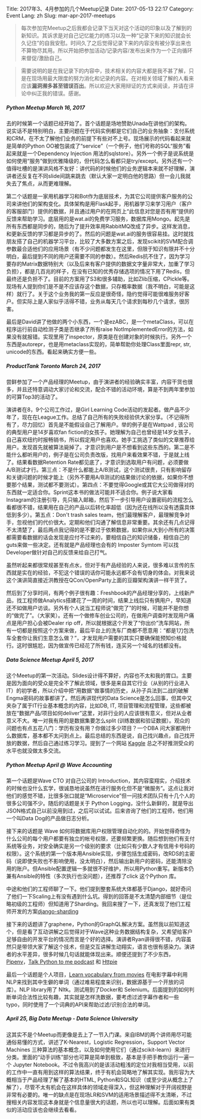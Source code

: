 Title: 2017年3、4月参加的几个Meetup记录
Date: 2017-05-13 22:17
Category: Event
Lang: zh
Slug: mar-apr-2017-meetups

> 每次参加完Meetup之后我都会记录下当天对这个活动的印象以及了解到的新知识。其诉求是对自己记忆能力的练习以及一种“记录下来的知识就会长久记住”的自我安慰。时间久了之后觉得记录下来的内容没有被分享出来也不算物尽其用。所以开始把参加活动/记录内容/发布出来作为一个正向循环来督促/激励自己。

> 需要说明的是在我记录下的内容中，技术相关的内容大都是我不甚了解，只是在现场用最大限度的努力消化和记录的内容。在对相关领域了解的人看来应该**漏洞濒多甚至错误百出**。所以欢迎大家用辩证的方式来阅读，并请在评论中纠正我的错误。感谢。



##### Python Meetup March 16, 2017

去的时候第一个话题已经开始了。首个话题是场地赞助Unada在讲他们的架构。说实话不是特别明白，主要问题在于代码实例都是它们自己的业务抽象：支付系统和CRM，在不太了解他们业务的前提下有些对不上号。现场展示的代码看起来就是简单的Python OO被包装成了“service”（一个例子，他们号称的SQL“服务”看起来就是一个Dependency Injection 用法的sqlstore）。另外一个例子是说系统是如何使用“服务”做到优雅降级的，但代码怎么看都只是try/except。另外还有一个值得吐槽的是演讲风格不友好：讲代码的时候他们的业务逻辑本来就不好理解，演讲者还反复在不同slide间跳来跳去（默认大家一定明白他的思路）但一会儿我就失去了焦点，从而更难理解。

第二个话题是一家用机器学习和Bot作为底层技术，为其它公司提供客户服务的公司来讲他们的架构变化。具体架构是用Flask起手，用机器学习来学习用户（客户的客服部门）提供的数据，并且通过用户的在网页上“此信息对您是否有用”提供的反馈来帮助学习。底层用的是wat.ai的免费学习服务，数据库用Mongo。起先是所有东西都是同步的，随后为了提升效率用RabbitMQ改成了异步。这样发消息，和更新反馈的学习都是异步的了。然后的问题是wat.ai的服务很容易挂。这时就找朋友搭了自己的机器学习平台，比较了大多数方案之后，发现scikit的SVM配合调参数最合适他们的应用场景（有不少问题都发生在这里，但限于知识有限并不十分明白，最后提到不同的用户还需要不同的参数）。然后Redis抗不住了，因为学习要存的Matrix数据特别大（以及后来有客户提供的数据文字量非常大，加重了学习负担），都是几百兆的样子，在没有已知的优秀存储选项的情况下用了Redis，但最终还是负担不了。目前的方案用了S3和很多辅助，比如Zlib压缩，CPickle等。现场有人提到你们是不是不应该存这个数据，只存概率数据（我不明白，可能是这样）就行了。关于这个业务我的第一反应是很奇怪，隐约觉得可能很难服务好客户。但实际上是人家似乎活得不错，业务从每天几个请求到每秒几个请求，很厉害。

最后是David讲了他做的两个小东西，一个是ezABC，是一个metaClass，可以在程序运行前自动检测子类是否继承了所有raise NotImplementedError的方法，如果没有就报错。实现里用了inspector，原类是在创建对象的时候执行。另外一个东西是autorepr，也是用metaclass实现的，简单帮助你处理Class里面repr, str, unicode的东西。看起来确实方便一些。



##### ProductTank Toronto March 24, 2017

尝鲜参加了一个产品经理的Meetup，由于演讲者的经验确实丰富，内容干货也很多，并且还特意调动大家讨论和交流，配合不错的活动环境，算是不到两年里参加的可算Top3的活动了。

演讲者在8，9个公司工作过，是Girl Learning Code活动的发起者。做产品不少年了，现在在League工作。总结了自己所有的失败经验供大家分享。（不记得所有了，尽力回忆）首先是不能假设自己了解用户。举的例子是在Wattpad , 该公司的典型用户是14岁喜欢fan fiction的女孩子。她理解为自己也曾经是14岁女孩子，自己喜欢纽约时报畅销书，所以假定用户也喜欢。她手工挑选了类似的文章推荐给用户。发现首先就被算法毙掉了。才意识到用户是不想看到这些东西的。第二是不能什么都听用户的，例子是在公司负责改版，找用户来看效果不错，于是就上线了。结果看数据Retention Rate都见底了，才意识到选取用户有问题，必须要做A/B测试才行。第三点：不是什么都能上A/B测试，这个测试很贵，只有影响留存和关键问题的时候才能上（另外不要用A/B测试的结果做讨论的依据，如果你不想要那个结果，测试都不要测试）。第四点：不要觉得Google或其它大公司做得对的东西就一定适合你。Sprint这本书的做法可能并不适合你。例子说大家看Instagram的注册引导，先只输入邮箱，然后下一步引导用户设置密码的流程怎么看都很不错，结果用在自己的产品以后转化率超低（因为还在线所以没有透露具体低到多少）。第五点：Don't trash sales team，他们最理解客户，最理解竞争对手，忽视他们的代价很大。定期和他们沟通了解信息非常重要。其余还有几点记得不太清楚了，最后两点我记得的是不要过于依赖数据，如果你从大到小所有的决策都需要看数据的话会发现是应付不过来的，要相信自己的知识储备，相信自己的guts来做一些决定。还有就是产品经理也会有的 Imposter Symtom 可以找Developer做针对自己的反馈来给自己打气。

虽然听起来都很常规甚至有点水，但对于有产品经验的人来说，很多难以言传的东西就是实在的经验，不犯这个错误的话你可能永远都不会有切身的体会。对我来说这个演讲简直接近洪教授在QCon/OpenParty上面的豆瓣架构演讲一样干货了。

然后到了分享时间，有两个例子很有趣：Freshbook的产品经理分享的，上线新产品，找工程师做Analytics搭建花了一周的时间，结果上线后只有俩用户，早知道还不如做用户访谈。另外有个人说当工程师说“做完了”的时候，可能并不是你想的“做完了”。（大家笑）。还有一个做修车创业公司的，在做用户调查时发现用户痛点是用户担心会被Dealer rip off，所以就根据这个开发了“你出价”洗车网站，所有一切都是按照这个方案来做，最后平台上的洗车厂商都不愿意用：“都是1刀包洗车全套你让我们生意怎么做？”，才发现用户需要的其实只要确保能预知价格就行。这时很尴尬，因为做宣传已经花了所有钱，连买另一个域名的钱都没有。



##### Data Science Meetup April 5, 2017

这个Meetup的第一次活动。Slides设计得不算好，内容也不太和我的胃口。主要是因为面向的受众是完全不了解此领域，很多是来自其它行业（从别的行业进入IT）的初学者，所以介绍中把“用数据”做事情的历史，从孙子兵法到二战的破解Engma密码的故事都讲了。然后再讲现代的Data Science是怎么回事，但其中又夹杂了属于IT行业基本概念的内容，比如DB, IT, 项目管理和流程管理，这些都被放在“数据产品/项目如何deliver”这里，对非行业的人应该很有意义，但对从业者意义不大。唯一对我有用的是数据集要怎么split (训练数据和验证数据）。观众的问题也有点五花八门：学历有没有用？你做过多少项目？一个DBA 问大家都用什么数据库，基本都不太问到点上。最后总结的东西是说，自己找兴趣点，自己找开放的数据，然后自己通过练习学习。提到了一个网站 [Kaggle](https://www.kaggle.com/) 总之不好推测受众的水平也就没做太多交流。



##### Python Meetup April @ Wave Accounting

第一个话题是Wave CTO 对自己公司的 Introduction，其内容蛮翔实，介绍技术的时候也没什么玄学，很诚恳地说虽然在进行服务化但不是“微服务”。这点让我对他们的感觉不错，比很多张口就是“Microservice”但一问技术团队只有十几个人的很多公司强不少。随后的话题是关于 Python Logging，没什么新鲜的，就是导出JSON格式自己以前没用到过，之后可以试试。后来咨询了他们的工程师，他们用一个叫Data Dog的产品做日志分析。

接下来的话题是 Wave 如何将数据库用户权限管理自动化的的。开始觉得奇怪为什么公司的每个用户都要有独立的帐号权限，还要频繁更换。随后想到他们有支付系统等业务，对安全确实是另一个级别的要求（比如只有少数人才有信用卡号码的权限）。这个系统的第一个版本用Ansible实现，步骤包括生成密码，改RDS的主密码（说即使失败也不影响使用，没太明白），然后输出新用户的密码，还能清除没用的账户。但Ansible配置逻辑一多就很不好维护，所以用Python重写。新版本仍兼有Ansible的特性（多次执行也没问题），还推荐了click 这个Python 库。

中途和他们的工程师聊了一下。他们提到整套系统大体都基于Django，就好奇问了他们一下Scaling上有没有遇到什么坑。得到的回答是不太清楚内部细节（是位略初级的工程师）但知道用了Sharding。我回来搜了一下，还真发现了他们工程师开发的方案[django-sharding]( https://github.com/JBKahn/django-sharding)

接下来的话题讲了graphene，Python的GraphQL解决方案。虽然我以前知道这个，但是看了互动讲解之后觉得对于Wave这种业务数据结构复杂，又希望给客户足够自由的开发平台的情况而言是个好的选择。演讲者Ryan讲得很不错，内容虽然只是带领大家了解这个技术，但是交互讲解生动翔实，语言也很有感染力。演讲者的水平差异，很多时候几句话就能体现出来。顺便还提到了不少东西，[Pipenv](https://github.com/kennethreitz/pipenv)，[Talk Python to me podcast](
https://talkpython.fm/) 和 [Httpie](https://github.com/kennethreitz/pipenv)

最后一个话题是个人项目，[Learn vocabulary from movies]( https://github.com/stephanos/subvoc/tree/master) 在电影字幕中利用NLP来找到其中生僻的单词（通过难易程度来识别，数据源基于一个开放的词库）。NLP library用了 Nltk。测试用到了Docker和 Selenium。后面提到的如何判断单词合法性比较有趣，其实就是怎样洗数据，要考虑过滤字幕作者和一些typo，同时使用了一个词典的API来帮助过滤/识别合法的单词。



##### April 25, Big Data Meetup - Data Science University

这其实不是个Meetup而更像是去上了一节入门课。来自IBM的两个讲师用尽可能通俗易懂的方式，讲述了K-Nearest，Logistic Regression，Support Vector Machines 三种算法的基本概念，以及如何使用它们（通过scikit-learn）来进行分类。里面的“动手训练”部分也可算是简单到极致，基本是手把手教你运行一遍一个 Jupyter Notebook。不过令我高兴的是该活动粗浅的定位对我相当受用，以前的工作中一直有用到这样的算法结果，终于有机会简略地了解其实现。我形容为大概相当于产品经理了解了基本的HTML, Python和SQL知识（或至少说从概念上了解了），尽管不太有机会在这样具体的领域走得深入，但这种理解对于开阔视野是非常有必要的。唯一的缺点是在现场LR和SVM的适用场景描述得不太清晰，不过搜相关内容发现这本身就是个信息量很大的话题，所以也可以理解。后面如果有类似的活动应该也会继续去看看。
